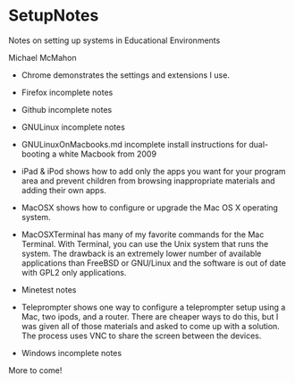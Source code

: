 # SetupNotes
Notes on setting up systems in Educational Environments

Michael McMahon

  * Chrome demonstrates the settings and extensions I use.
  
  * Firefox incomplete notes

  * Github incomplete notes

  * GNULinux incomplete notes
  
  * GNULinuxOnMacbooks.md incomplete install instructions for dual-booting a white Macbook from 2009

  * iPad & iPod shows how to add only the apps you want for your program area and prevent children from browsing inappropriate materials and adding their own apps.

  * MacOSX shows how to configure or upgrade the Mac OS X operating system.

  * MacOSXTerminal has many of my favorite commands for the Mac Terminal.  With Terminal, you can use the Unix system that runs the system.  The drawback is an extremely lower number of available applications than FreeBSD or GNU/Linux and the software is out of date with GPL2 only applications.

  * Minetest notes

  * Teleprompter shows one way to configure a teleprompter setup using a Mac, two ipods, and a router.  There are cheaper ways to do this, but I was given all of those materials and asked to come up with a solution.  The process uses VNC to share the screen between the devices.

  * Windows incomplete notes

More to come!
